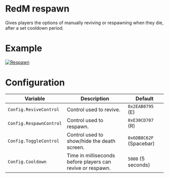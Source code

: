 # RedM respawn

Gives players the options of manually reviving or respawning when they die, after a set cooldown period.

# Example

[![Respawn](https://i.imgur.com/TlKWwDqm.jpg)](https://imgur.com/TlKWwDq)

# Configuration

| Variable                | Description                                                | Default                 |
|-------------------------|------------------------------------------------------------|-------------------------|
| `Config.ReviveControl`  | Control used to revive.                                    | `0x2EAB0795` (E)        |
| `Config.RespawnControl` | Control used to respawn.                                   | `0xE30CD707` (R)        |
| `Config.ToggleControl`  | Control used to show/hide the death screen.                | `0x6DB8C62F` (Spacebar) |
| `Config.Cooldown`       | Time in milliseconds before players can revive or respawn. | `5000` (5 seconds)      |
